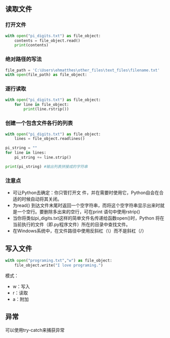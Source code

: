 ## 读取文件

### 打开文件

```python
with open("pi_digits.txt") as file_object:
    contents = file_object.read()
    print(contents)
```

### 绝对路径的写法

```python
file_path = 'C:\Users\ehmatthes\other_files\text_files\filename.txt'
with open(file_path) as file_object:
```

### 逐行读取

```python
with open("pi_digits.txt") as file_object:
    for line in file_object:
        print(line.rstrip())
```

### 创建一个包含文件各行的列表

```python
with open("pi_digits.txt") as file_object:
    lines = file_object.readlines()

pi_string = ""
for line in lines:
    pi_string += line.strip()

print(pi_string) #输出列表拼接成的字符串
```

### 注意点

- 可让Python去确定：你只管打开文 件，并在需要时使用它，Python自会在合适的时候自动将其关闭。
- 为read() 到达文件末尾时返回一个空字符串，而将这个空字符串显示出来时就是一个空行。要删除多出来的空行，可在print 语句中使用rstrip()
- 当你将类似pi_digits.txt这样的简单文件名传递给函数open()时，Python 将在当前执行的文件（即.py程序文件）所在的目录中查找文件。
- 在Windows系统中，在文件路径中使用反斜杠（\）而不是斜杠（/）

## 写入文件

```python
with open("programing.txt","w") as file_object:
    file_object.write("I love programing.")
```

模式：

- w：写入
- r：读取
- a：附加

## 异常

可以使用try-catch来捕获异常

